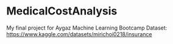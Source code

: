 # MedicalCostAnalysis
My final project for Aygaz Machine Learning Bootcamp
Dataset:  https://www.kaggle.com/datasets/mirichoi0218/insurance
